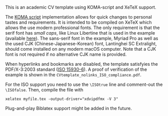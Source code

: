 This is an academic CV template using KOMA-script and XeTeX support.

The [KOMA script](https://www.ctan.org/pkg/koma-script?lang=en) implementation allows for quick changes to personal tastes and requirements. It is intended to be compiled on XeTeX which allows the use modern professional fonts. The only requirement is that the serif font has _small caps_, like Linux Libertine that is used in the example (available [here](http://www.linuxlibertine.org/index.php?id=2&L=1)). The sans-serif font in the example, Myriad Pro as well as the used CJK (Chinese-Japanese-Korean) font, Lantinghei SC Extralight, should come installed on any modern macOS computer. Note that a CJK font is not required if no alternative CJK name is provided.

When hyperlinks and bookmarks are disabled, the template satisfyies the PDF/X-3:2003 standard ([ISO 15930-6](https://www.iso.org/standard/39940.html)). A proof of verification of the example is shown in the ```CVtemplate_nolinks_ISO_compliance.pdf```.

For the ISO support you need to use the ```\ISOtrue``` line and comment-out the ```\ISOfalse```. Then, compile the file with 
```
xelatex myfile.tex -output-driver="xdvipdfmx -V 3"
```

Plug-and-play Biblatex support might be added in the future.
